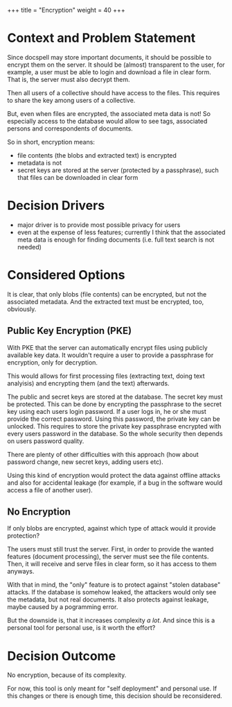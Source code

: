 +++
title = "Encryption"
weight = 40
+++


# Context and Problem Statement

Since docspell may store important documents, it should be possible to
encrypt them on the server. It should be (almost) transparent to the
user, for example, a user must be able to login and download a file in
clear form. That is, the server must also decrypt them.

Then all users of a collective should have access to the files. This
requires to share the key among users of a collective.

But, even when files are encrypted, the associated meta data is not!
So especially access to the database would allow to see tags,
associated persons and correspondents of documents.

So in short, encryption means:

- file contents (the blobs and extracted text) is encrypted
- metadata is not
- secret keys are stored at the server (protected by a passphrase),
  such that files can be downloaded in clear form


# Decision Drivers

* major driver is to provide most possible privacy for users
* even at the expense of less features; currently I think that the
  associated meta data is enough for finding documents (i.e. full text
  search is not needed)

# Considered Options

It is clear, that only blobs (file contents) can be encrypted, but not
the associated metadata. And the extracted text must be encrypted,
too, obviously.


## Public Key Encryption (PKE)

With PKE that the server can automatically encrypt files using
publicly available key data. It wouldn't require a user to provide a
passphrase for encryption, only for decryption.

This would allows for first processing files (extracting text, doing
text analyisis) and encrypting them (and the text) afterwards.

The public and secret keys are stored at the database. The secret key
must be protected. This can be done by encrypting the passphrase to
the secret key using each users login password. If a user logs in, he
or she must provide the correct password. Using this password, the
private key can be unlocked. This requires to store the private key
passphrase encrypted with every users password in the database. So the
whole security then depends on users password quality.

There are plenty of other difficulties with this approach (how about
password change, new secret keys, adding users etc).

Using this kind of encryption would protect the data against offline
attacks and also for accidental leakage (for example, if a bug in the
software would access a file of another user).


## No Encryption

If only blobs are encrypted, against which type of attack would it
provide protection?

The users must still trust the server. First, in order to provide the
wanted features (document processing), the server must see the file
contents. Then, it will receive and serve files in clear form, so it
has access to them anyways.

With that in mind, the "only" feature is to protect against "stolen
database" attacks. If the database is somehow leaked, the attackers
would only see the metadata, but not real documents. It also protects
against leakage, maybe caused by a pogramming error.

But the downside is, that it increases complexity *a lot*. And since
this is a personal tool for personal use, is it worth the effort?


# Decision Outcome

No encryption, because of its complexity.

For now, this tool is only meant for "self deployment" and personal
use. If this changes or there is enough time, this decision should be
reconsidered.
